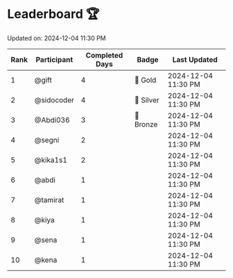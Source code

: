 # Leaderboard 🏆

Updated on: 2024-12-04 11:30 PM

| Rank | Participant       | Completed Days | Badge      | Last Updated         |
|------|-------------------|----------------|------------|----------------------|
| 1    | @gift             | 4              | 🏅 Gold     | 2024-12-04 11:30 PM |
| 2    | @sidocoder        | 4              | 🥈 Silver   | 2024-12-04 11:30 PM |
| 3    | @Abdi036          | 3              | 🥉 Bronze   | 2024-12-04 11:30 PM |
| 4    | @segni            | 2              |            | 2024-12-04 11:30 PM |
| 5    | @kika1s1          | 2              |            | 2024-12-04 11:30 PM |
| 6    | @abdi             | 1              |            | 2024-12-04 11:30 PM |
| 7    | @tamirat          | 1              |            | 2024-12-04 11:30 PM |
| 8    | @kiya             | 1              |            | 2024-12-04 11:30 PM |
| 9    | @sena             | 1              |            | 2024-12-04 11:30 PM |
| 10   | @kena             | 1              |            | 2024-12-04 11:30 PM |
